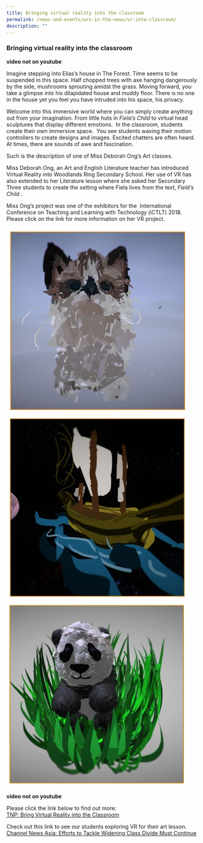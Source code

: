 ```yaml
---
title: Bringing virtual reality into the classroom
permalink: /news-and-events/wrs-in-the-news/vr-into-classroom/
description: ""
---
```

### **Bringing virtual reality into the classroom**

**video not on youtube**

Imagine stepping into Elias’s house in The Forest. Time seems to be suspended in this space. Half chopped trees with axe hanging dangerously by the side, mushrooms sprouting amidst the grass. Moving forward, you take a glimpse into his dilapidated house and muddy floor. There is no one in the house yet you feel you have intruded into his space, his privacy.

Welcome into this immersive world where you can simply create anything out from your imagination. From little huts in _Fiela’s Child_ to virtual head sculptures that display different emotions.  In the classroom, students create their own immersive space.  You see students waving their motion controllers to create designs and images. Excited chatters are often heard.  At times, there are sounds of awe and fascination.

Such is the description of one of Miss Deborah Ong’s Art classes.

Miss Deborah Ong, an Art and English Literature teacher has introduced Virtual Reality into Woodlands Ring Secondary School. Her use of VR has also extended to her Literature lesson where she asked her Secondary Three students to create the setting where Fiela lives from the text, _Field’s Child_ .

Miss Ong’s project was one of the exhibitors for the  International Conference on Teaching and Learning with Technology (iCTLT) 2018. Please click on the link for more information on her VR project.

![](/images/wrs%20vr%201.jpg)
![](/images/wrs%20vr%202.jpg)
![](/images/wrs%20vr%203.jpg)

**video not on youtube**

Please click the link below to find out more:<br>
[TNP: Bring Virtual Reality into the Classroom](https://www.tnp.sg/news/singapore/bringing-virtual-reality-classroom)

Check out this link to see our students exploring VR for their art lesson.<br>
[Channel News Asia: Efforts to Tackle Widening Class Divide Must Continue](https://www.channelnewsasia.com/news/singapore/efforts-to-tackle-widening-class-divide-must-continue-says-ong-10301000)